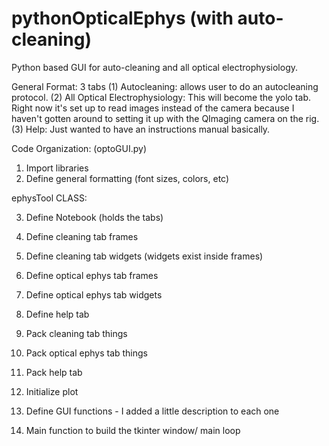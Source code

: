 # pythonOpticalEphys (with auto-cleaning) 
Python based GUI for auto-cleaning and all optical electrophysiology.

General Format: 3 tabs
(1) Autocleaning: allows user to do an autocleaning protocol. 
(2) All Optical Electrophysiology: This will become the yolo tab. Right now it's set up to read images instead of the camera because I haven't gotten around to setting it up with the QImaging camera on the rig. 
(3) Help: Just wanted to have an instructions manual basically. 

Code Organization: (optoGUI.py)

1. Import libraries
2. Define general formatting (font sizes, colors, etc)

ephysTool CLASS: 

3. Define Notebook (holds the tabs)
4. Define cleaning tab frames
5. Define cleaning tab widgets (widgets exist inside frames)
6. Define optical ephys tab frames
7. Define optical ephys tab widgets
8. Define help tab 
9. Pack cleaning tab things
10. Pack optical ephys tab things
11. Pack help tab
12. Initialize plot


13. Define GUI functions - I added a little description to each one
14. Main function to build the tkinter window/ main loop


